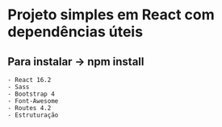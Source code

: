 # Projeto simples em React com dependências úteis

## Para instalar -> npm install
    
    - React 16.2
    - Sass
    - Bootstrap 4
    - Font-Awesome
    - Routes 4.2
    - Estruturação
